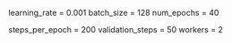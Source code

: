 learning_rate = 0.001
batch_size = 128
num_epochs = 40

steps_per_epoch = 200
validation_steps = 50
workers = 2
